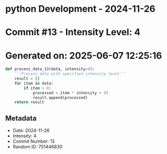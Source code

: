 ﻿# python Development - 2024-11-26
# Commit #13 - Intensity Level: 4
# Generated on: 2025-06-07 12:25:16
```python
def process_data_13(data, intensity=4):
    '''Process data with specified intensity level'''
    result = []
    for item in data:
        if item > 0:
            processed = item * intensity + 93
            result.append(processed)
    return result
```
## Metadata
- Date: 2024-11-26
- Intensity: 4
- Commit Number: 13
- Random ID: 751446830
